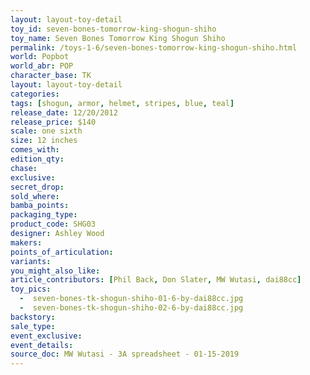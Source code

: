 ```yaml
---
layout: layout-toy-detail 
toy_id: seven-bones-tomorrow-king-shogun-shiho
toy_name: Seven Bones Tomorrow King Shogun Shiho
permalink: /toys-1-6/seven-bones-tomorrow-king-shogun-shiho.html
world: Popbot
world_abr: POP
character_base: TK
layout: layout-toy-detail
categories: 
tags: [shogun, armor, helmet, stripes, blue, teal]
release_date: 12/20/2012
release_price: $140 
scale: one sixth
size: 12 inches
comes_with: 
edition_qty: 
chase: 
exclusive: 
secret_drop: 
sold_where: 
bamba_points: 
packaging_type: 
product_code: SHG03
designer: Ashley Wood
makers: 
points_of_articulation: 
variants: 
you_might_also_like: 
article_contributors: [Phil Back, Don Slater, MW Wutasi, dai88cc]
toy_pics: 
  -  seven-bones-tk-shogun-shiho-01-6-by-dai88cc.jpg
  -  seven-bones-tk-shogun-shiho-02-6-by-dai88cc.jpg
backstory: 
sale_type: 
event_exclusive: 
event_details: 
source_doc: MW Wutasi - 3A spreadsheet - 01-15-2019
---
```

